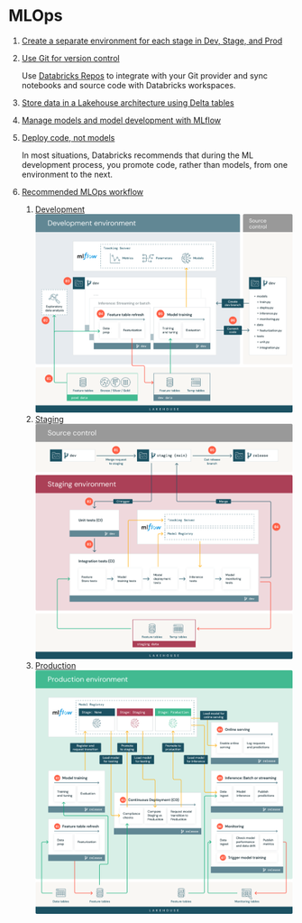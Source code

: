 # MLOps

1. [Create a separate environment for each stage in Dev, Stage, and Prod](https://docs.databricks.com/machine-learning/mlops/mlops-workflow.html#create-a-separate-environment-for-each-stage)
2. [Use Git for version control](https://docs.databricks.com/machine-learning/mlops/mlops-workflow.html#access-control-and-versioning)
    
    Use [Databricks Repos](https://docs.databricks.com/repos/index.html) to integrate with your Git provider and sync notebooks and source code with Databricks workspaces.

3. [Store data in a Lakehouse architecture using Delta tables](https://docs.databricks.com/lakehouse/index.html)
4. [Manage models and model development with MLflow](https://docs.databricks.com/mlflow/index.html)
5. [Deploy code, not models](https://docs.databricks.com/machine-learning/mlops/deployment-patterns.html)

    In most situations, Databricks recommends that during the ML development process, you promote code, rather than models, from one environment to the next.

6. [Recommended MLOps workflow](https://docs.databricks.com/machine-learning/mlops/mlops-workflow.html#recommended-mlops-workflow)
    1. [Development](https://docs.databricks.com/machine-learning/mlops/mlops-workflow.html#development-stage-1)
    ![Development](media/mlops-dev-diagram.png)
    2. [Staging](https://docs.databricks.com/machine-learning/mlops/mlops-workflow.html#staging-stage-1)
    ![Staging](media/mlops-staging-diagram.png)
    3. [Production](https://docs.databricks.com/machine-learning/mlops/mlops-workflow.html#production-stage-1)
    ![Production](media/mlops-prod-diagram.png)